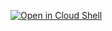 [![Open in Cloud Shell](https://gstatic.com/cloudssh/images/open-btn.svg)](https://shell.cloud.google.com/cloudshell/editor?cloudshell_git_repo=https%3A%2F%2Fgithub.com%2Fgalz10%2Fcontact-center-ai-samples%2F&cloudshell_git_branch=cloud-shell&cloudshell_workspace=easy-run-agent-button)
